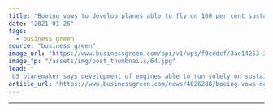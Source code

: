 ```yaml
---
title: "Boeing vows to develop planes able to fly on 100 per cent sustainable fuel by 2030"
date: "2021-01-26"
tags: 
  - business green
source: "business green"
image_url: "https://www.businessgreen.com/api/v1/wps/f9cedcf/3ae14253-319e-4a43-afa7-22a1c8840316/6/boeing-737-800-united-airlines-185x114.jpg"
image_fp: "/assets/img/post_thumbnails/64.jpg"
lead: "
 US planemaker says development of engines able to run solely on sustainable aviation fuels could deliver significant emissions savings ..."
article_url: "https://www.businessgreen.com/news/4026288/boeing-vows-develop-planes-able-fly-100-cent-sustainable-fuel-2030"
---
```


---
